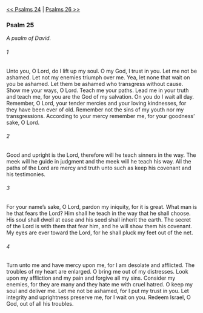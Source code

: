 [<< Psalms 24](Psalms%2024.md)  |  [Psalms 26 >>](Psalms%2026.md)

### Psalm 25

*A psalm of David.*

###### 1
Unto you, O Lord, do I lift up my soul. O my God, I trust in you. Let me not be ashamed. Let not my enemies triumph over me. Yea, let none that wait on you be ashamed. Let them be ashamed who transgress without cause. Show me your ways, O Lord. Teach me your paths. Lead me in your truth and teach me, for you are the God of my salvation. On you do I wait all day. Remember, O Lord, your tender mercies and your loving kindnesses, for they have been ever of old. Remember not the sins of my youth nor my transgressions. According to your mercy remember me, for your goodness’ sake, O Lord.

###### 2
Good and upright is the Lord, therefore will he teach sinners in the way. The meek will he guide in judgment and the meek will he teach his way. All the paths of the Lord are mercy and truth unto such as keep his covenant and his testimonies.

###### 3
For your name’s sake, O Lord, pardon my iniquity, for it is great. What man is he that fears the Lord? Him shall he teach in the way that he shall choose. His soul shall dwell at ease and his seed shall inherit the earth. The secret of the Lord is with them that fear him, and he will show them his covenant. My eyes are ever toward the Lord, for he shall pluck my feet out of the net.

###### 4
Turn unto me and have mercy upon me, for I am desolate and afflicted. The troubles of my heart are enlarged. O bring me out of my distresses. Look upon my affliction and my pain and forgive all my sins. Consider my enemies, for they are many and they hate me with cruel hatred. O keep my soul and deliver me. Let me not be ashamed, for I put my trust in you. Let integrity and uprightness preserve me, for I wait on you. Redeem Israel, O God, out of all his troubles.